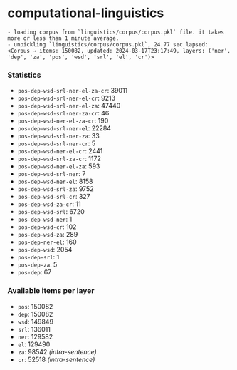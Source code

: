 # computational-linguistics

```shell
- loading corpus from `linguistics/corpus/corpus.pkl` file. it takes more or less than 1 minute average.
- unpickling `linguistics/corpus/corpus.pkl`, 24.77 sec lapsed: <Corpus → items: 150082, updated: 2024-03-17T23:17:49, layers: ('ner', 'dep', 'za', 'pos', 'wsd', 'srl', 'el', 'cr')>
```

### Statistics
- `pos-dep-wsd-srl-ner-el-za-cr`: 39011
- `pos-dep-wsd-srl-ner-el-cr`: 9213
- `pos-dep-wsd-srl-ner-el-za`: 47440
- `pos-dep-wsd-srl-ner-za-cr`: 46
- `pos-dep-wsd-ner-el-za-cr`: 190
- `pos-dep-wsd-srl-ner-el`: 22284
- `pos-dep-wsd-srl-ner-za`: 33
- `pos-dep-wsd-srl-ner-cr`: 5
- `pos-dep-wsd-ner-el-cr`: 2441
- `pos-dep-wsd-srl-za-cr`: 1172
- `pos-dep-wsd-ner-el-za`: 593
- `pos-dep-wsd-srl-ner`: 7
- `pos-dep-wsd-ner-el`: 8158
- `pos-dep-wsd-srl-za`: 9752
- `pos-dep-wsd-srl-cr`: 327
- `pos-dep-wsd-za-cr`: 11
- `pos-dep-wsd-srl`: 6720
- `pos-dep-wsd-ner`: 1
- `pos-dep-wsd-cr`: 102
- `pos-dep-wsd-za`: 289
- `pos-dep-ner-el`: 160
- `pos-dep-wsd`: 2054
- `pos-dep-srl`: 1
- `pos-dep-za`: 5
- `pos-dep`: 67

### Available items per layer
- `pos`: 150082
- `dep`: 150082
- `wsd`: 149849
- `srl`: 136011
- `ner`: 129582
- `el`: 129490
- `za`: 98542 *(intra-sentence)*
- `cr`: 52518 *(intra-sentence)*